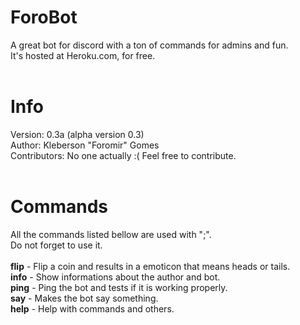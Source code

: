 # ForoBot
A great bot for discord with a ton of commands for admins and fun.<br>
It's hosted at Heroku.com, for free.<br><br>

# Info
Version: 0.3a (alpha version 0.3)<br>
Author: Kleberson "Foromir" Gomes<br>
Contributors: No one actually :( Feel free to contribute.
<br>
<br>
# Commands
All the commands listed bellow are used with ";".<br>
Do not forget to use it.<br>
<br>
<strong>flip</strong> - Flip a coin and results in a emoticon that means heads or tails.<br>
<strong>info</strong> - Show informations about the author and bot.<br>
<strong>ping</strong> - Ping the bot and tests if it is working properly.<br>
<strong>say</strong> - Makes the bot say something.<br>
<strong>help</strong> - Help with commands and others.
